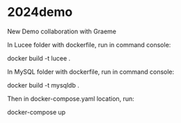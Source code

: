 # 2024demo
New Demo collaboration with Graeme

In Lucee folder with dockerfile, run in command console:

docker build -t lucee .

In MySQL folder with dockerfile, run in command console:

docker build -t mysqldb .

Then in docker-compose.yaml location, run:

docker-compose up



